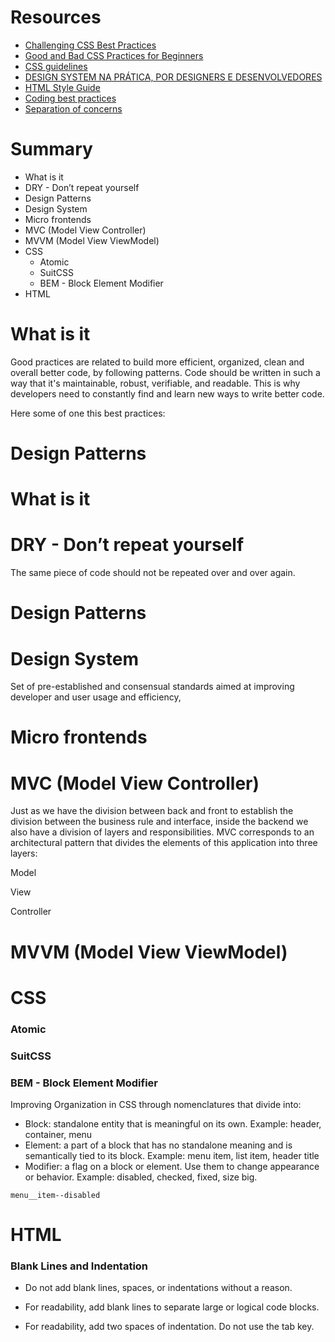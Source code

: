# Resources

- [Challenging CSS Best Practices](https://www.smashingmagazine.com/2013/10/challenging-css-best-practices-atomic-approach/)
- [Good and Bad CSS Practices for Beginners](https://speckyboy.com/good-bad-css-practices/)
- [CSS guidelines](https://developer.mozilla.org/en-US/docs/MDN/Guidelines/Code_guidelines/CSS)
- [DESIGN SYSTEM NA PRÁTICA, POR DESIGNERS E DESENVOLVEDORES](http://eng.dito.com.br/design-system-na-pratica-por-designers-e-desenvolvedores)
- [HTML Style Guide](https://www.w3schools.com/html/html5_syntax.asp)
- [Coding best practices](https://www.topcoder.com/blog/coding-best-practices/)
- [Separation of concerns](https://en.wikipedia.org/wiki/Separation_of_concerns)

# Summary

- What is it
- DRY - Don’t repeat yourself
- Design Patterns
- Design System
- Micro frontends
- MVC (Model View Controller)
- MVVM (Model View ViewModel)
- CSS
  - Atomic
  - SuitCSS
  - BEM - Block Element Modifier
- HTML

# What is it

Good practices are related to build more efficient, organized, clean and overall better code, by following patterns. Code should be written in such a way that it's maintainable, robust, verifiable, and readable. This is why developers need to constantly find and learn new ways to write better code.

Here some of one this best practices:

# Design Patterns

# What is it

# DRY - Don’t repeat yourself

The same piece of code should not be repeated over and over again.

# Design Patterns

# Design System

Set of pre-established and consensual standards aimed at improving developer and user usage and efficiency,

# Micro frontends

# MVC (Model View Controller)

Just as we have the division between back and front to establish the division between the business rule and interface, inside the backend we also have a division of layers and responsibilities. MVC corresponds to an architectural pattern that divides the elements of this application into three layers:

Model

View

Controller

# MVVM (Model View ViewModel)

# CSS

### Atomic

### SuitCSS

### BEM - Block Element Modifier

Improving Organization in CSS through nomenclatures that divide into:

- Block: standalone entity that is meaningful on its own. Example: header, container, menu
- Element: a part of a block that has no standalone meaning and is semantically tied to its block. Example: menu item, list item, header title
- Modifier: a flag on a block or element. Use them to change appearance or behavior. Example: disabled, checked, fixed, size big.

```
menu__item--disabled
```

# HTML

### Blank Lines and Indentation

- Do not add blank lines, spaces, or indentations without a reason.

- For readability, add blank lines to separate large or logical code blocks.

- For readability, add two spaces of indentation. Do not use the tab key.
